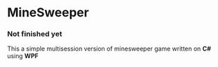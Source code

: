 # MineSweeper
### Not finished yet
This a simple multisession version of minesweeper game written on **C#** using **WPF**
